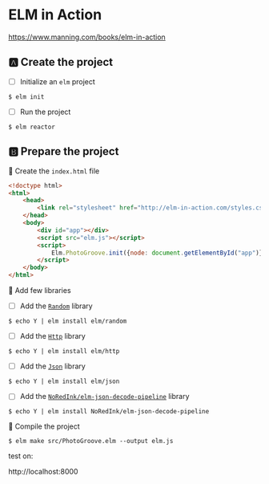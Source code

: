 # ELM in Action

https://www.manning.com/books/elm-in-action


## :a: Create the project

- [ ] Initialize an `elm` project

```
$ elm init
```

- [ ] Run the project

```
$ elm reactor
```

## :b: Prepare the project

:round_pushpin: Create the `index.html` file

```html
<!doctype html>
<html>
    <head>
        <link rel="stylesheet" href="http://elm-in-action.com/styles.css">
    </head>
    <body>
        <div id="app"></div>
        <script src="elm.js"></script>
        <script>
            Elm.PhotoGroove.init({node: document.getElementById("app")});
        </script>
    </body>
</html>
```

:round_pushpin: Add few libraries

- [ ] Add the [`Random`](https://package.elm-lang.org/packages/elm/random/latest/) library

```
$ echo Y | elm install elm/random
```

- [ ] Add the [`Http`](https://package.elm-lang.org/packages/elm/http/latest/) library

```
$ echo Y | elm install elm/http
```

- [ ] Add the [`Json`](https://package.elm-lang.org/packages/elm/json/latest/) library

```
$ echo Y | elm install elm/json 
```

- [ ] Add the [`NoRedInk/elm-json-decode-pipeline`](https://package.elm-lang.org/packages/NoRedInk/elm-json-decode-pipeline/latest) library


```
$ echo Y | elm install NoRedInk/elm-json-decode-pipeline
```

:round_pushpin:  Compile the project

```
$ elm make src/PhotoGroove.elm --output elm.js
```


test on:

http://localhost:8000

